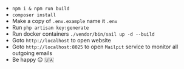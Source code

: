 * `npm i & npm run build`
* `composer install`
* Make a copy of `.env.example` name it `.env`
* Run `php artisan key:generate`
* Run docker containers `./vendor/bin/sail up -d --build`
* Goto `http://localhost` to open website
* Goto `http://localhost:8025` to open `Mailpit` service to monitor all outgoing emails
* Be happy 😌 🇺🇦